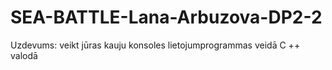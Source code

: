 # SEA-BATTLE-Lana-Arbuzova-DP2-2
Uzdevums: veikt jūras kauju konsoles lietojumprogrammas veidā C ++ valodā

